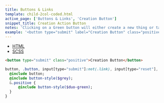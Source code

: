 ```yaml
---
title: Buttons & Links
template: child-2col-coded.html
active_page: ['Buttons & Links', 'Creation Button']
snippet_title: Creation Action Button
notes: 'Clicking on a Green button will either create a new thing or take you to the beginning of the process of creating a new thing.'
example: '<button type="submit" label="Creation Button" class="positive">Creation Button</button>'
---
```


* [HTML](0)
* [SCSS](1)

```html
<button type="submit" class="positive">Creation Button</button>
```
```sass
button, .button, input[type="submit"]:not(.link), input[type="reset"], input[type="button"] {
  @include button;
  @include button-style($grey);
  &.positive {
      @include button-style($duo-green);
  }
}
```
